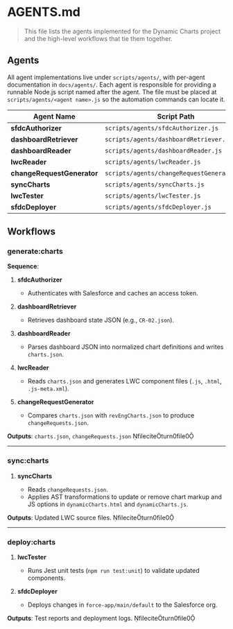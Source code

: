 # AGENTS.md

> This file lists the agents implemented for the Dynamic Charts project and the high-level workflows that tie them together.

## Agents

All agent implementations live under `scripts/agents/`, with per-agent documentation in `docs/agents/`.
Each agent is responsible for providing a runnable Node.js script named after the
agent. The file must be placed at `scripts/agents/<agent name>.js` so the
automation commands can locate it.

| Agent Name                 | Script Path                                | Documentation                           |                       |
| -------------------------- | ------------------------------------------ | --------------------------------------- | --------------------- |
| **sfdcAuthorizer**         | `scripts/agents/sfdcAuthorizer.js`         | `docs/agents/sfdcAuthorizer.md`         |                       |
| **dashboardRetriever**     | `scripts/agents/dashboardRetriever.js`     | `docs/agents/dashboardRetriever.md`     |                       |
| **dashboardReader**        | `scripts/agents/dashboardReader.js`        | `docs/agents/dashboardReader.md`        |                       |
| **lwcReader**              | `scripts/agents/lwcReader.js`              | `docs/agents/lwcReader.md`              |                       |
| **changeRequestGenerator** | `scripts/agents/changeRequestGenerator.js` | `docs/agents/changeRequestGenerator.md` |                       |
| **syncCharts**             | `scripts/agents/syncCharts.js`             | `docs/agents/syncCharts.md`             |                       |
| **lwcTester**              | `scripts/agents/lwcTester.js`              | `docs/agents/lwcTester.md`              |                       |
| **sfdcDeployer**           | `scripts/agents/sfdcDeployer.js`           | `docs/agents/sfdcDeployer.md`           | fileciteturn0file0 |

## Workflows


### generate\:charts

**Sequence**:

1. **sfdcAuthorizer**

   * Authenticates with Salesforce and caches an access token.
2. **dashboardRetriever**

   * Retrieves dashboard state JSON (e.g., `CR-02.json`).
3. **dashboardReader**

   * Parses dashboard JSON into normalized chart definitions and writes `charts.json`.
4. **lwcReader**

   * Reads `charts.json` and generates LWC component files (`.js`, `.html`, `.js-meta.xml`).
5. **changeRequestGenerator**

   * Compares `charts.json` with `revEngCharts.json` to produce `changeRequests.json`.

**Outputs**: `charts.json`, `changeRequests.json` fileciteturn0file0

---

### sync\:charts

1. **syncCharts**

   * Reads `changeRequests.json`.
   * Applies AST transformations to update or remove chart markup and JS options in `dynamicCharts.html` and `dynamicCharts.js`.

**Outputs**: Updated LWC source files. fileciteturn0file0

---

### deploy\:charts

1. **lwcTester**

   * Runs Jest unit tests (`npm run test:unit`) to validate updated components.
2. **sfdcDeployer**

   * Deploys changes in `force-app/main/default` to the Salesforce org.

**Outputs**: Test reports and deployment logs. fileciteturn0file0
